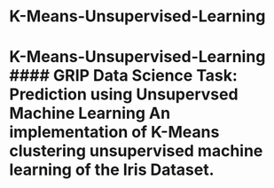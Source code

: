 # K-Means-Unsupervised-Learning
# K-Means-Unsupervised-Learning #### GRIP Data Science Task: Prediction using Unsupervsed Machine Learning An implementation of K-Means clustering unsupervised machine learning of the Iris Dataset. 
